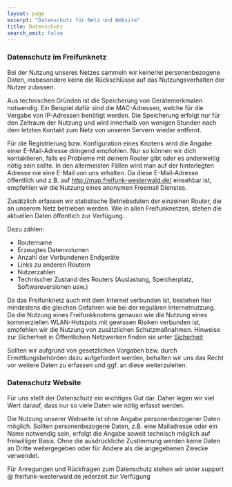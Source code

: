 ```yaml
---
layout: page
excerpt: "Datenschutz für Netz und Website"
title: Datenschutz
search_omit: false
---
```


### Datenschutz im Freifunknetz

Bei der Nutzung unseres Netzes sammeln wir keinerlei personenbezogene Daten, insbesondere keine die Rückschlüsse auf das Nutzungsverhalten der Nutzer zulassen.

Aus technischen Gründen ist die Speicherung von Gerätemerkmalen notwendig. Ein Beispiel dafür sind die MAC-Adressen, welche für die Vergabe von IP-Adressen benötigt werden. Die Speicherung erfolgt nur für den  Zeitraum der Nutzung und wird innerhalb von wenigen Stunden nach dem letzten Kontakt zum Netz von unseren Servern wieder entfernt.

Für die Registrierung bzw. Konfiguration eines Knotens wird die Angabe einer E-Mail-Adresse dringend empfohlen. Nur so können wir dich kontaktieren, falls es Probleme mit deinem Router gibt oder es anderweitig nötig sein sollte. In den allermeisten Fällen wird man auf der hinterlegten Adresse nie eine E-Mail von uns erhalten. Da diese E-Mail-Adresse öffentlich und z.B. auf http://map.freifunk-westerwald.de/ einsehbar ist, empfehlen wir die Nutzung eines anonymen Freemail Dienstes.

Zusätzlich erfassen wir statistische Betriebsdaten der einzelnen Router, die an unserem Netz betrieben werden. Wie in allen Freifunknetzen, stehen die aktuellen Daten öffentlich zur Verfügung.

Dazu zählen:
- Routername
- Erzeugtes Datenvolumen
- Anzahl der Verbundenen Endgeräte
- Links zu anderen Routern
- Nutzerzahlen
- Technischer Zustand des Routers (Auslastung, Speicherplatz, Softwareversionen usw.)

Da das Freifunknetz auch mit dem Internet verbunden ist, bestehen hier mindestens die gleichen Gefahren wie bei der regulären Internetnutzung. Da die Nutzung eines Freifunkknotens genauso wie die Nutzung eines kommerziellen WLAN-Hotspots mit gewissen Risiken verbunden ist, empfehlen wir die Nutzung von zusätzlichen Schutzmaßnahmen. Hinweise zur Sicherheit in Öffentlichen Netzwerken finden sie unter [Sicherheit](/sicherheit)

Sollten wir aufgrund von gesetzlichen Vorgaben bzw. durch Ermittlungsbehörden dazu aufgefordert werden, behalten wir uns das Recht vor weitere Daten zu erfassen und ggf. an diese weiterzuleiten.


### Datenschutz Website

Für uns stellt der Datenschutz ein wichtiges Gut dar. Daher legen wir viel Wert darauf, dass nur so viele Daten wie nötig erfasst werden.

Die Nutzung unserer Webseite ist ohne Angabe personenbezogener Daten möglich. Sollten personenbezogene Daten, z.B. eine Mailadresse oder ein Name notwendig sein, erfolgt die Angabe soweit technisch möglich auf freiwilliger Basis. Ohne die ausdrückliche Zustimmung werden keine Daten an Dritte weitergegeben oder für Andere als die angegebenen Zwecke verwendet.

Für Anregungen und Rückfragen zum Datenschutz stehen wir unter support @ freifunk-westerwald.de jederzeit zur Verfügung
